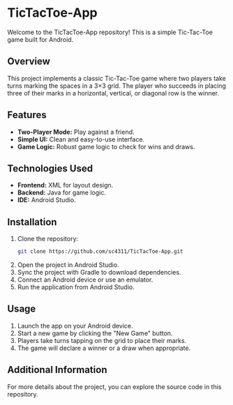 # TicTacToe-App

Welcome to the TicTacToe-App repository! This is a simple Tic-Tac-Toe game built for Android.

## Overview
This project implements a classic Tic-Tac-Toe game where two players take turns marking the spaces in a 3×3 grid. The player who succeeds in placing three of their marks in a horizontal, vertical, or diagonal row is the winner.

## Features
- **Two-Player Mode:** Play against a friend.
- **Simple UI:** Clean and easy-to-use interface.
- **Game Logic:** Robust game logic to check for wins and draws.

## Technologies Used
- **Frontend:** XML for layout design.
- **Backend:** Java for game logic.
- **IDE:** Android Studio.

## Installation
1. Clone the repository:
    ```bash
    git clone https://github.com/sc4311/TicTacToe-App.git
    ```
2. Open the project in Android Studio.
3. Sync the project with Gradle to download dependencies.
4. Connect an Android device or use an emulator.
5. Run the application from Android Studio.

## Usage
1. Launch the app on your Android device.
2. Start a new game by clicking the "New Game" button.
3. Players take turns tapping on the grid to place their marks.
4. The game will declare a winner or a draw when appropriate.

## Additional Information
For more details about the project, you can explore the source code in this repository.
